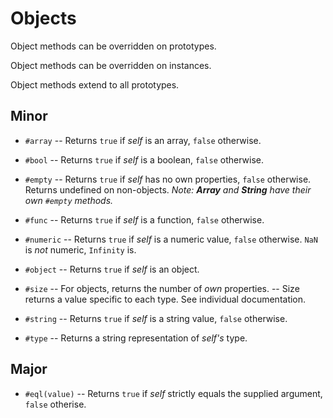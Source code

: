 # Objects

Object methods can be overridden on prototypes.

Object methods can be overridden on instances.

Object methods extend to all prototypes.

## Minor

- `#array`
-- Returns `true` if *self* is an array, `false` otherwise.

- `#bool`
-- Returns `true` if *self* is a boolean, `false` otherwise.

- `#empty`
-- Returns `true` if *self* has no own properties, `false` otherwise. Returns undefined on non-objects. *Note: **Array** and **String** have their own `#empty` methods.*

- `#func`
-- Returns `true` if *self* is a function, `false` otherwise.

- `#numeric`
-- Returns `true` if *self* is a numeric value, `false` otherwise. `NaN` is *not* numeric, `Infinity` is.

- `#object`
-- Returns `true` if *self* is an object.

- `#size`
-- For objects, returns the number of *own* properties.
-- Size returns a value specific to each type. See individual documentation.

- `#string`
-- Returns `true` if *self* is a string value, `false` otherwise.

- `#type`
-- Returns a string representation of *self's* type.


## Major

- `#eql(value)`
-- Returns `true` if *self* strictly equals the supplied argument, `false` otherise.